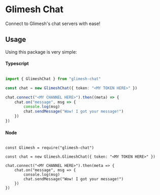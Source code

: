 
# Glimesh Chat

Connect to Glimesh's chat servers with ease!

## Usage

Using this package is very simple:


#### Typescript

```typescript

import { GlimeshChat } from "glimesh-chat"

const chat = new GlimeshChat({ token: "<MY TOKEN HERE>" })

chat.connect("<MY CHANNEL HERE>").then((meta) => {
    chat.on("message", msg => {
        console.log(msg)
        chat.sendMessage("Wow! I got your message!")
    })
})
```

#### Node

```node

const Glimesh = require("glimesh-chat")

const chat = new Glimesh.GlimeshChat({ token: "<MY TOKEN HERE>" })

chat.connect("<MY CHANNEL HERE>").then(meta => {
    chat.on("message", msg => {
        console.log(msg)
        chat.sendMessage("Wow! I got your message!")
    })
})
```
